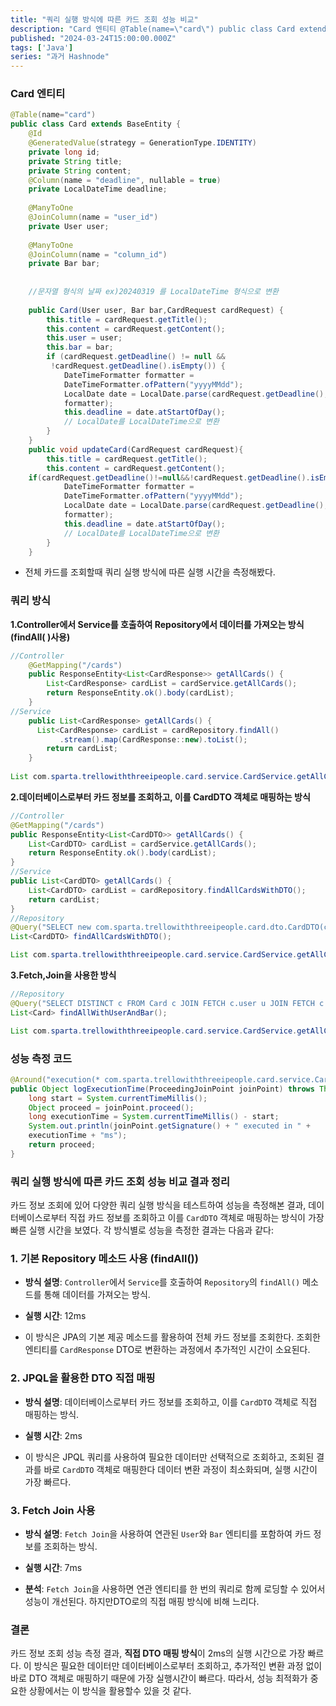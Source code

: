```yaml
---
title: "쿼리 실행 방식에 따른 카드 조회 성능 비교"
description: "Card 엔티티 @Table(name=\"card\") public class Card extends BaseEntity { @Id @GeneratedValue(strategy = GenerationType.IDENTITY) private long id; private String title; private String content; @Column(name = \"deadline\"..."
published: "2024-03-24T15:00:00.000Z"
tags: ['Java']
series: "과거 Hashnode"
---
```


### Card 엔티티

```java
@Table(name="card")  
public class Card extends BaseEntity {  
    @Id  
    @GeneratedValue(strategy = GenerationType.IDENTITY)  
    private long id;  
    private String title;  
    private String content;  
    @Column(name = "deadline", nullable = true)  
    private LocalDateTime deadline;  
  
    @ManyToOne  
    @JoinColumn(name = "user_id")  
    private User user;  
  
    @ManyToOne  
    @JoinColumn(name = "column_id")  
    private Bar bar;  
  
  
    //문자열 형식의 날짜 ex)20240319 를 LocalDateTime 형식으로 변환
    
    public Card(User user, Bar bar,CardRequest cardRequest) {  
        this.title = cardRequest.getTitle();  
        this.content = cardRequest.getContent();  
        this.user = user;  
        this.bar = bar;  
        if (cardRequest.getDeadline() != null &&
         !cardRequest.getDeadline().isEmpty()) {  
            DateTimeFormatter formatter = 
            DateTimeFormatter.ofPattern("yyyyMMdd");  
            LocalDate date = LocalDate.parse(cardRequest.getDeadline(), 
            formatter);  
            this.deadline = date.atStartOfDay();
            // LocalDate를 LocalDateTime으로 변환  
        }  
    }  
    public void updateCard(CardRequest cardRequest){  
        this.title = cardRequest.getTitle();  
        this.content = cardRequest.getContent();  
	if(cardRequest.getDeadline()!=null&&!cardRequest.getDeadline().isEmpty()){ 
            DateTimeFormatter formatter = 
            DateTimeFormatter.ofPattern("yyyyMMdd");  
            LocalDate date = LocalDate.parse(cardRequest.getDeadline(), 
            formatter);  
            this.deadline = date.atStartOfDay(); 
            // LocalDate를 LocalDateTime으로 변환  
        }  
    }
```

* 전체 카드를 조회할때 쿼리 실행 방식에 따른 실행 시간을 측정해봤다.
    

### 쿼리 방식

**1.Controller에서 Service를 호출하여 Repository에서 데이터를 가져오는 방식(findAll( )사용)**

```java
//Controller
    @GetMapping("/cards")  
    public ResponseEntity<List<CardResponse>> getAllCards() {  
        List<CardResponse> cardList = cardService.getAllCards();  
        return ResponseEntity.ok().body(cardList);
    }
//Service
    public List<CardResponse> getAllCards() {  
      List<CardResponse> cardList = cardRepository.findAll()  
           .stream().map(CardResponse::new).toList();  
        return cardList;  
    }
    
List com.sparta.trellowiththreeipeople.card.service.CardService.getAllCards() executed in 12ms
```

**2.데이터베이스로부터 카드 정보를 조회하고, 이를 CardDTO 객체로 매핑하는 방식**

```java
//Controller
@GetMapping("/cards")  
public ResponseEntity<List<CardDTO>> getAllCards() {  
    List<CardDTO> cardList = cardService.getAllCards();  
    return ResponseEntity.ok().body(cardList);  
}
//Service
public List<CardDTO> getAllCards() {  
    List<CardDTO> cardList = cardRepository.findAllCardsWithDTO();  
    return cardList;  
}
//Repository
@Query("SELECT new com.sparta.trellowiththreeipeople.card.dto.CardDTO(c.id, c.title, c.content, c.deadline) FROM Card c")  
List<CardDTO> findAllCardsWithDTO();

List com.sparta.trellowiththreeipeople.card.service.CardService.getAllCards() executed in 2ms
```

**3.Fetch,Join을 사용한 방식**

```java
//Repository
@Query("SELECT DISTINCT c FROM Card c JOIN FETCH c.user u JOIN FETCH c.bar b WHERE c.deletedAt IS NULL")  
List<Card> findAllWithUserAndBar();

List com.sparta.trellowiththreeipeople.card.service.CardService.getAllCards() executed in 7ms
```

### 성능 측정 코드

```java
@Around("execution(* com.sparta.trellowiththreeipeople.card.service.CardService.*(..))")  
public Object logExecutionTime(ProceedingJoinPoint joinPoint) throws Throwable {  
    long start = System.currentTimeMillis();  
    Object proceed = joinPoint.proceed();  
    long executionTime = System.currentTimeMillis() - start;  
    System.out.println(joinPoint.getSignature() + " executed in " +
	executionTime + "ms");  
    return proceed;  
}
```

### 쿼리 실행 방식에 따른 카드 조회 성능 비교 결과 정리

카드 정보 조회에 있어 다양한 쿼리 실행 방식을 테스트하여 성능을 측정해본 결과, 데이터베이스로부터 직접 카드 정보를 조회하고 이를 `CardDTO` 객체로 매핑하는 방식이 가장 빠른 실행 시간을 보였다. 각 방식별로 성능을 측정한 결과는 다음과 같다:

### 1\. 기본 Repository 메소드 사용 (findAll())

* **방식 설명**: `Controller`에서 `Service`를 호출하여 `Repository`의 `findAll()` 메소드를 통해 데이터를 가져오는 방식.
    
* **실행 시간**: 12ms
    
* 이 방식은 JPA의 기본 제공 메소드를 활용하여 전체 카드 정보를 조회한다. 조회한 엔티티를 `CardResponse` DTO로 변환하는 과정에서 추가적인 시간이 소요된다.
    

### 2\. JPQL을 활용한 DTO 직접 매핑

* **방식 설명**: 데이터베이스로부터 카드 정보를 조회하고, 이를 `CardDTO` 객체로 직접 매핑하는 방식.
    
* **실행 시간**: 2ms
    
* 이 방식은 JPQL 쿼리를 사용하여 필요한 데이터만 선택적으로 조회하고, 조회된 결과를 바로 `CardDTO` 객체로 매핑한다 데이터 변환 과정이 최소화되며, 실행 시간이 가장 빠르다.
    

### 3\. Fetch Join 사용

* **방식 설명**: `Fetch Join`을 사용하여 연관된 `User`와 `Bar` 엔티티를 포함하여 카드 정보를 조회하는 방식.
    
* **실행 시간**: 7ms
    
* **분석**: `Fetch Join`을 사용하면 연관 엔티티를 한 번의 쿼리로 함께 로딩할 수 있어서 성능이 개선된다. 하지만DTO로의 직접 매핑 방식에 비해 느리다.
    

### 결론

카드 정보 조회 성능 측정 결과, **직접 DTO 매핑 방식**이 2ms의 실행 시간으로 가장 빠르다. 이 방식은 필요한 데이터만 데이터베이스로부터 조회하고, 추가적인 변환 과정 없이 바로 DTO 객체로 매핑하기 때문에 가장 실행시간이 빠르다. 따라서, 성능 최적화가 중요한 상황에서는 이 방식을 활용할수 있을 것 같다.